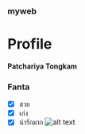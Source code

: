 ### myweb

# Profile
**Patchariya Tongkam**
### Fanta
- [x] สวย
- [x] เก่ง
- [x] น่ารักมาก
![alt text](https://ih1.redbubble.net/image.662464000.8212/raf,750x1000,075,t,FFFFFF:97ab1c12de.u3.jpg)

